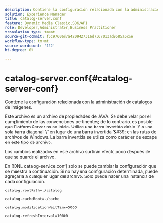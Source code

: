```yaml
---
description: Contiene la configuración relacionada con la administración de catálogos de imágenes.
solution: Experience Manager
title: catalog-server.conf
feature: Dynamic Media Classic,SDK/API
role: Developer,Administrator,Business Practitioner
translation-type: tm+mt
source-git-commit: f6c97606d7a4209427316d7367013ad9585a5cae
workflow-type: tm+mt
source-wordcount: '122'
ht-degree: 0%

---
```



# catalog-server.conf{#catalog-server-conf}

Contiene la configuración relacionada con la administración de catálogos de imágenes.

Este archivo es un archivo de propiedades de JAVA. Se debe velar por el cumplimiento de las convenciones pertinentes; de lo contrario, es posible que Platform Server no se inicie. Utilice una barra invertida doble &#39;\\&#39; o una sola barra diagonal &#39;/&#39; en lugar de una barra invertida &#39;\&#39; en las rutas de archivos de Windows. La barra invertida se utiliza como carácter de escape en este tipo de archivo.

Los cambios realizados en este archivo surtirán efecto poco después de que se guarde el archivo.

En [!DNL catalog-service.conf] solo se puede cambiar la configuración que se muestra a continuación. Si no hay una configuración determinada, puede agregarla a cualquier lugar del archivo. Solo puede haber una instancia de cada configuración.

`catalog.rootPath=./catalog`

`catalog.cacheRoot=./cache`

`catalog.modificationWaitTime=5000`

`catalog.refreshInterval=10000`

